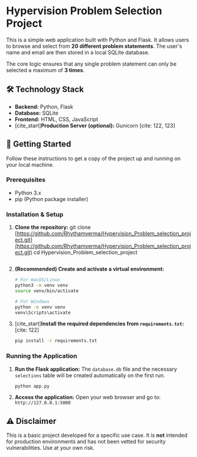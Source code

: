 # Hypervision Problem Selection Project

This is a simple web application built with Python and Flask. It allows users to browse and select from **20 different problem statements**. The user's name and email are then stored in a local SQLite database.

The core logic ensures that any single problem statement can only be selected a maximum of **3 times**.

## 🛠️ Technology Stack

* **Backend:** Python, Flask
* **Database:** SQLite
* **Frontend:** HTML, CSS, JavaScript
* [cite_start]**Production Server (optional):** Gunicorn [cite: 122, 123]

## 🚀 Getting Started

Follow these instructions to get a copy of the project up and running on your local machine.

### Prerequisites

* Python 3.x
* pip (Python package installer)

### Installation & Setup

1.  **Clone the repository:**
    git clone [https://github.com/Rhythamverma/Hypervision_Problem_selection_project.git](https://github.com/Rhythamverma/Hypervision_Problem_selection_project.git)
    cd Hypervision_Problem_selection_project
    ```

2.  **(Recommended) Create and activate a virtual environment:**
    ```bash
    # For macOS/Linux
    python3 -m venv venv
    source venv/bin/activate

    # For Windows
    python -m venv venv
    venv\Scripts\activate
    ```

3.  [cite_start]**Install the required dependencies from `requirements.txt`:** [cite: 122]
    ```bash
    pip install -r requirements.txt
    ```

### Running the Application

1.  **Run the Flask application:**
    The `database.db` file and the necessary `selections` table will be created automatically on the first run.
    ```bash
    python app.py
    ```

2.  **Access the application:**
    Open your web browser and go to:
    `http://127.0.0.1:5000`

## ⚠️ Disclaimer

This is a basic project developed for a specific use case. It is **not** intended for production environments and has not been vetted for security vulnerabilities. Use at your own risk.
